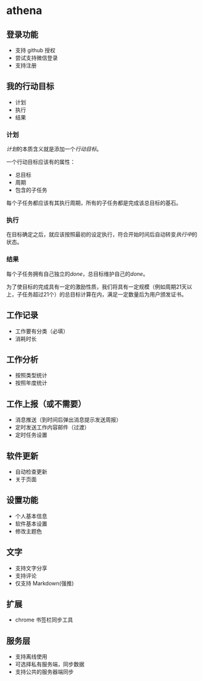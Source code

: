 # athena

## 登录功能

* 支持 github 授权
* 尝试支持微信登录
* 支持注册

## 我的行动目标

* 计划
* 执行
* 结果

### 计划

*计划*的本质含义就是添加一个*行动目标*。

一个行动目标应该有的属性：

* 总目标
* 周期
* 包含的子任务

每个子任务都应该有其执行周期，所有的子任务都是完成该总目标的基石。

### 执行

在目标确定之后，就应该按照最初的设定执行，符合开始时间后自动转变*执行中*的状态。

### 结果

每个子任务拥有自己独立的*done*，总目标维护自己的*done*。

为了使目标的完成具有一定的激励性质，我们将具有一定规模（例如周期21天以上，子任务超过21个）的总目标计算在内，满足一定数量后为用户颁发证书。

## 工作记录

* 工作要有分类（必填）
* 消耗时长

## 工作分析

* 按照类型统计
* 按照年度统计

## 工作上报（或不需要）

* 消息推送（到时间后弹出消息提示发送周报）
* 定时发送工作内容邮件（过渡）
* 定时任务设置

## 软件更新

* 自动检查更新
* 关于页面

## 设置功能

* 个人基本信息
* 软件基本设置
* 修改主题色

## 文字

* 支持文字分享
* 支持评论
* 仅支持 Markdown(强推)

## 扩展

* chrome 书签栏同步工具

## 服务层

* 支持离线使用
* 可选择私有服务端，同步数据
* 支持公共的服务器端同步
